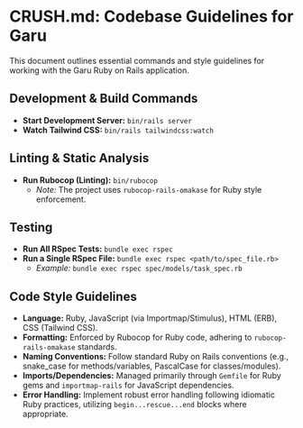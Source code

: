 # CRUSH.md: Codebase Guidelines for Garu

This document outlines essential commands and style guidelines for working with the Garu Ruby on Rails application.

## Development & Build Commands

-   **Start Development Server:** `bin/rails server`
-   **Watch Tailwind CSS:** `bin/rails tailwindcss:watch`

## Linting & Static Analysis

-   **Run Rubocop (Linting):** `bin/rubocop`
    -   *Note:* The project uses `rubocop-rails-omakase` for Ruby style enforcement.

## Testing

-   **Run All RSpec Tests:** `bundle exec rspec`
-   **Run a Single RSpec File:** `bundle exec rspec <path/to/spec_file.rb>`
    -   *Example:* `bundle exec rspec spec/models/task_spec.rb`

## Code Style Guidelines

-   **Language:** Ruby, JavaScript (via Importmap/Stimulus), HTML (ERB), CSS (Tailwind CSS).
-   **Formatting:** Enforced by Rubocop for Ruby code, adhering to `rubocop-rails-omakase` standards.
-   **Naming Conventions:** Follow standard Ruby on Rails conventions (e.g., snake_case for methods/variables, PascalCase for classes/modules).
-   **Imports/Dependencies:** Managed primarily through `Gemfile` for Ruby gems and `importmap-rails` for JavaScript dependencies.
-   **Error Handling:** Implement robust error handling following idiomatic Ruby practices, utilizing `begin...rescue...end` blocks where appropriate.
